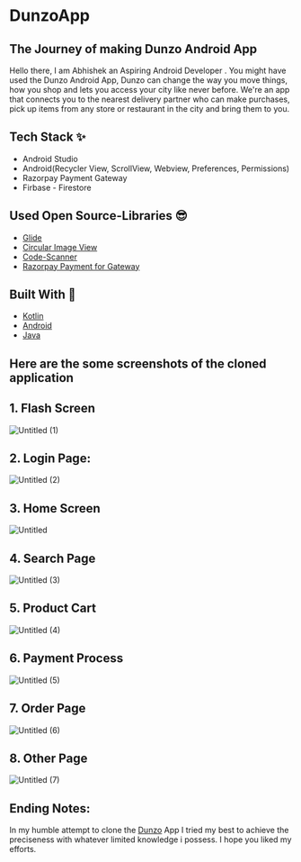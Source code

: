 # DunzoApp

## The Journey of making Dunzo Android App

Hello there, I am Abhishek an Aspiring Android Developer . You might have used the Dunzo Android App,
Dunzo can change the way you move things, how you shop and lets you access your city like never before. We're an app that connects you to the nearest delivery partner who can make purchases, pick up items from any store or restaurant in the city and bring them to you.


## Tech Stack ✨
- Android Studio
- Android(Recycler View, ScrollView, Webview, Preferences, Permissions)
- Razorpay Payment Gateway
- Firbase - Firestore

## Used Open Source-Libraries 😎
- [Glide](https://github.com/bumptech/glide)
- [Circular Image View](https://github.com/hdodenhof/CircleImageView)
- [Code-Scanner](https://github.com/yuriy-budiyev/code-scanner.git)
- [Razorpay Payment for Gateway](https://razorpay.com/docs/payment-gateway/android-integration/standard)

## Built With 🚀

- [Kotlin](https://kotlinlang.org/)
- [Android](https://www.android.com/intl/en_in/)
- [Java](https://www.java.com/en/)

## Here are the some screenshots of the cloned application
##
## 1. Flash Screen 

![Untitled (1)](https://github.com/abhichauhan12/DunzoApp/assets/32174122/0c5eda2e-2cd8-4ff4-95da-c880256f347c)


##
## 2. Login Page:
![Untitled (2)](https://github.com/abhichauhan12/DunzoApp/assets/32174122/c7404830-8608-4461-a56a-97b111454900)


##
## 3. Home Screen
![Untitled](https://github.com/abhichauhan12/DunzoApp/assets/32174122/f62b3d83-b1d6-4ea8-a32c-10ff2438e7d0)


##
## 4. Search Page 

![Untitled (3)](https://github.com/abhichauhan12/DunzoApp/assets/32174122/99871a10-ccb4-4076-ac34-87dee6a0e8d7)


##
## 5. Product Cart

![Untitled (4)](https://github.com/abhichauhan12/DunzoApp/assets/32174122/de838afe-8049-47c5-b2f7-2d49815705ea)



##
## 6. Payment Process

![Untitled (5)](https://github.com/abhichauhan12/DunzoApp/assets/32174122/c330b34a-2c52-43eb-9812-cd7d8062357b)



##
## 7. Order Page
![Untitled (6)](https://github.com/abhichauhan12/DunzoApp/assets/32174122/41e3edab-e79b-4fdc-9609-3fe61a74f4a1)


##
## 8. Other Page
![Untitled (7)](https://github.com/abhichauhan12/DunzoApp/assets/32174122/d62b2d60-646c-4e84-a3c5-8d9ba472c86a)


##

## Ending Notes:
In my humble attempt to clone the [Dunzo](https://www.dunzo.com/pune) App I tried my best to achieve the preciseness with whatever limited knowledge i possess. I hope you liked my efforts.



